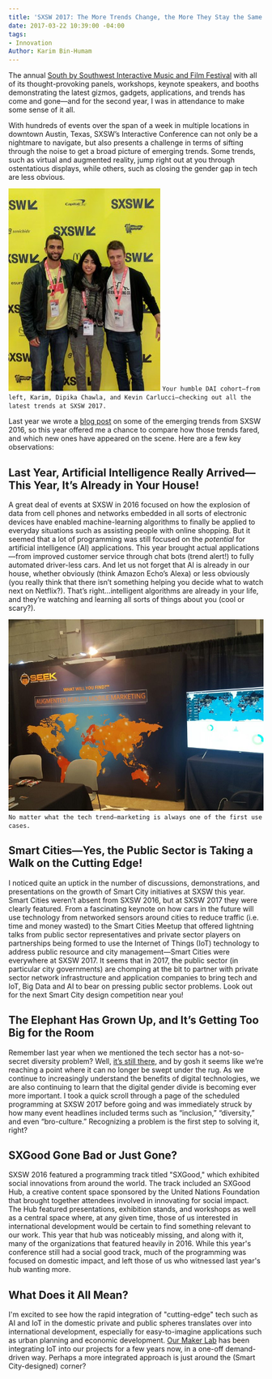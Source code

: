 ```yaml
---
title: 'SXSW 2017: The More Trends Change, the More They Stay the Same'
date: 2017-03-22 10:39:00 -04:00
tags:
- Innovation
Author: Karim Bin-Humam
---
```


The annual [South by Southwest Interactive Music and Film Festival](https://www.sxsw.com/) with all of its thought-provoking panels, workshops, keynote speakers, and booths demonstrating the latest gizmos, gadgets, applications, and trends has come and gone—and for the second year, I was in attendance to make some sense of it all.

<!--more-->

With hundreds of events over the span of a week in multiple locations in downtown Austin, Texas, SXSW’s Interactive Conference can not only be a nightmare to navigate, but also presents a challenge in terms of sifting through the noise to get a broad picture of emerging trends. Some trends, such as virtual and augmented reality, jump right out at you through ostentatious displays, while others, such as closing the gender gap in tech are less obvious.

![rsz_sxsw.jpg](/uploads/rsz_sxsw.jpg)
`Your humble DAI cohort—from left, Karim, Dipika Chawla, and Kevin Carlucci—checking out all the latest trends at SXSW 2017.`

Last year we wrote a [blog post](https://dai-global-digital.com/sxsw-tech-trends-2016.html) on some of the emerging trends from SXSW 2016, so this year offered me a chance to compare how those trends fared, and which new ones have appeared on the scene. Here are a few key observations:

## Last Year, Artificial Intelligence Really Arrived—This Year, It’s Already in Your House!

A great deal of events at SXSW in 2016 focused on how the explosion of data from cell phones and networks embedded in all sorts of electronic devices have enabled machine-learning algorithms to finally be applied to everyday situations such as assisting people with online shopping. But it seemed that a lot of programming was still focused on the *potential* for artificial intelligence (AI) applications. This year brought actual applications—from improved customer service through chat bots (trend alert!) to fully automated driver-less cars. And let us not forget that AI is already in our house, whether obviously (think Amazon Echo’s Alexa) or less obviously (you really think that there isn’t something helping you decide what to watch next on Netflix?). That’s right…intelligent algorithms are already in your life, and they’re watching and learning all sorts of things about you (cool or scary?).

![rsz_marketing.jpg](/uploads/rsz_marketing.jpg)
`No matter what the tech trend—marketing is always one of the first use cases.`

## Smart Cities—Yes, the Public Sector is Taking a Walk on the Cutting Edge!

I noticed quite an uptick in the number of discussions, demonstrations, and presentations on the growth of Smart City initiatives at SXSW this year. Smart Cities weren’t absent from SXSW 2016, but at SXSW 2017 they were clearly featured. From a fascinating keynote on how cars in the future will use technology from networked sensors around cities to reduce traffic (i.e. time and money wasted) to the Smart Cities Meetup that offered lightning talks from public sector representatives and private sector players on partnerships being formed to use the Internet of Things (IoT) technology to address public resource and city management—Smart Cities were everywhere at SXSW 2017. It seems that in 2017, the public sector (in particular city governments) are chomping at the bit to partner with private sector network infrastructure and application companies to bring tech and IoT, Big Data and AI to bear on pressing public sector problems. Look out for the next Smart City design competition near you!

## The Elephant Has Grown Up, and It’s Getting Too Big for the Room
Remember last year when we mentioned the tech sector has a not-so-secret diversity problem? Well, [it’s still there](https://www.theatlantic.com/business/archive/2017/03/melinda-gates-tech/519762/), and by gosh it seems like we’re reaching a point where it can no longer be swept under the rug. As we continue to increasingly understand the benefits of digital technologies, we are also continuing to learn that the digital gender divide is becoming ever more important. I took a quick scroll through a page of the scheduled programming at SXSW 2017 before going and was immediately struck by how many event headlines included terms such as “inclusion,” “diversity,” and even “bro-culture.” Recognizing a problem is the first step to solving it, right?

## SXGood Gone Bad or Just Gone? 
SXSW 2016 featured a programming track titled "SXGood," which exhibited social innovations from around the world. The track included an SXGood Hub, a creative content space sponsored by the United Nations Foundation that brought together attendees involved in innovating for social impact. The Hub featured presentations, exhibition stands, and workshops as well as a central space where, at any given time, those of us interested in international development would be certain to find something relevant to our work. This year that hub was noticeably missing, and along with it, many of the organizations that featured heavily in 2016. While this year's conference still had a social good track, much of the programming was focused on domestic impact, and left those of us who witnessed last year's hub wanting more.

## What Does it All Mean?

I'm excited to see how the rapid integration of "cutting-edge" tech such as AI and IoT in the domestic private and public spheres translates over into international development, especially for easy-to-imagine applications such as urban planning and economic development. [Our Maker Lab](https://www.dai.com/our-work/solutions/dai-maker-lab) has been integrating IoT into our projects for a few years now, in a one-off demand-driven way. Perhaps a more integrated approach is just around the (Smart City-designed) corner?